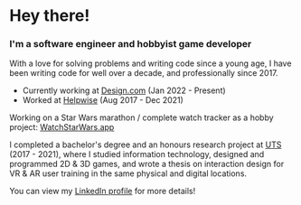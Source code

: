 # Hey there!

### I'm a software engineer and hobbyist game developer

With a love for solving problems and writing code since a young age, I have been writing code for well over a decade, and professionally since 2017.

* Currently working at [Design.com](https://www.design.com/) (Jan 2022 - Present)
* Worked at [Helpwise](https://helpwise.com.au/) (Aug 2017 - Dec 2021)

Working on a Star Wars marathon / complete watch tracker as a hobby project: [WatchStarWars.app](https://www.watchstarwars.app/)

I completed a bachelor's degree and an honours research project at [UTS](https://www.uts.edu.au/) (2017 - 2021), where I studied information technology, designed and programmed 2D & 3D games, and wrote a thesis on interaction design for VR & AR user training in the same physical and digital locations.

You can view my [LinkedIn profile](https://www.linkedin.com/in/mhillier98/) for more details!
